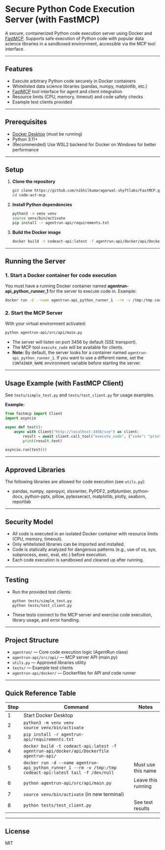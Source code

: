# Secure Python Code Execution Server (with FastMCP)

A secure, containerized Python code execution server using Docker and [FastMCP](https://github.com/nikhilkumaragarwal-shyftlabs/FastMCP). Supports safe execution of Python code with popular data science libraries in a sandboxed environment, accessible via the MCP tool interface.

---

## Features
- Execute arbitrary Python code securely in Docker containers
- Whitelisted data science libraries (pandas, numpy, matplotlib, etc.)
- [FastMCP](https://github.com/nikhilkumaragarwal-shyftlabs/FastMCP) tool interface for agent and client integration
- Resource limits (CPU, memory, timeout) and code safety checks
- Example test clients provided

---

## Prerequisites
- [Docker Desktop](https://www.docker.com/products/docker-desktop/) (must be running)
- Python 3.11+
- (Recommended) Use WSL2 backend for Docker on Windows for better performance

---

## Setup

1. **Clone the repository**
   ```bash
   git clone https://github.com/nikhilkumaragarwal-shyftlabs/FastMCP.git
   cd code-act-mcp
   ```

2. **Install Python dependencies**
   ```bash
   python3 -m venv venv
   source venv/bin/activate
   pip install -r agentrun-api/requirements.txt
   ```

3. **Build the Docker image**
   ```bash
   docker build -t codeact-api:latest -f agentrun-api/docker/api/Dockerfile agentrun-api/
   ```

---

## Running the Server

### 1. **Start a Docker container for code execution**
You must have a running Docker container named **agentrun-api_python_runner_1** for the server to execute code in. Example:
```bash
docker run -d --name agentrun-api_python_runner_1 --rm -v /tmp:/tmp codeact-api:latest tail -f /dev/null
```

### 2. **Start the MCP Server**
With your virtual environment activated:
```bash
python agentrun-api/src/api/main.py
```
- The server will listen on port 3456 by default (SSE transport).
- The MCP tool `execute_code` will be available for clients.
- **Note:** By default, the server looks for a container named `agentrun-api_python_runner_1`. If you want to use a different name, set the `CONTAINER_NAME` environment variable before starting the server.

---

## Usage Example (with FastMCP Client)

See `tests/simple_test.py` and `tests/test_client.py` for usage examples.

**Example:**
```python
from fastmcp import Client
import asyncio

async def test():
    async with Client("http://localhost:3456/sse") as client:
        result = await client.call_tool("execute_code", {"code": "print('Hello, World!')"})
        print(result.text)

asyncio.run(test())
```

---

## Approved Libraries
The following libraries are allowed for code execution (see `utils.py`):
- pandas, numpy, openpyxl, xlsxwriter, PyPDF2, pdfplumber, python-docx, python-pptx, pillow, pytesseract, matplotlib, plotly, seaborn, reportlab

---

## Security Model
- All code is executed in an isolated Docker container with resource limits (CPU, memory, timeout).
- Only whitelisted libraries can be imported and installed.
- Code is statically analyzed for dangerous patterns (e.g., use of os, sys, subprocess, exec, eval, etc.) before execution.
- Each code execution is sandboxed and cleaned up after running.

---

## Testing

- Run the provided test clients:
  ```bash
  python tests/simple_test.py
  python tests/test_client.py
  ```
- These tests connect to the MCP server and exercise code execution, library usage, and error handling.

---

## Project Structure

- `agentrun/` — Core code execution logic (AgentRun class)
- `agentrun-api/src/api/` — MCP server API (main.py)
- `utils.py` — Approved libraries utility
- `tests/` — Example test clients
- `agentrun-api/docker/` — Dockerfiles for API and code runner

---

## Quick Reference Table

| Step | Command                                                                                  | Notes                        |
|------|------------------------------------------------------------------------------------------|------------------------------|
| 1    | Start Docker Desktop                                                                     |                              |
| 2    | `python3 -m venv venv`<br>`source venv/bin/activate`                                     |                              |
| 3    | `pip install -r agentrun-api/requirements.txt`                                           |                              |
| 4    | `docker build -t codeact-api:latest -f agentrun-api/docker/api/Dockerfile agentrun-api/` |                              |
| 5    | `docker run -d --name agentrun-api_python_runner_1 --rm -v /tmp:/tmp codeact-api:latest tail -f /dev/null` | Must use this name |
| 6    | `python agentrun-api/src/api/main.py`                                                    | Leave this running           |
| 7    | `source venv/bin/activate` (in new terminal)                                             |                              |
| 8    | `python tests/test_client.py`                                                            | See test results             |

---

## License
MIT
